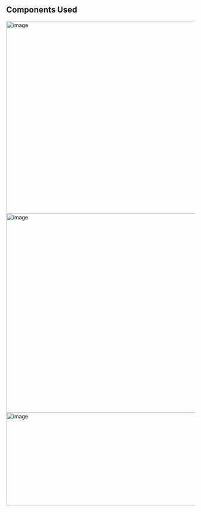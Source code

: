  ## Components Used
<img width="925" height="513" alt="image" src="https://github.com/user-attachments/assets/4f5a7558-18f6-452f-ba31-6e91070afc39" />
<img width="1033" height="531" alt="image" src="https://github.com/user-attachments/assets/01157917-a407-48fe-a180-3b69bcd08639" />
<img width="1033" height="249" alt="image" src="https://github.com/user-attachments/assets/24c18e0b-f06b-4533-b982-7a83737bfef0" />
